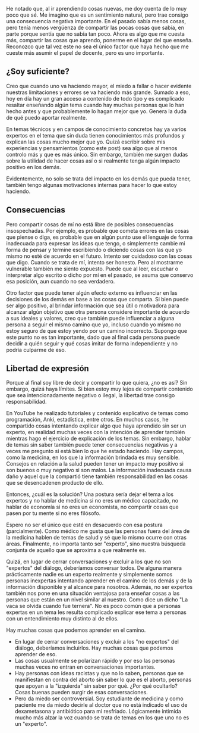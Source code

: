 

He notado que, al ir aprendiendo cosas nuevas, me doy cuenta de lo muy poco que sé. Me imagino que es un sentimiento natural, pero trae consigo una consecuencia negativa importante. En el pasado sabía menos cosas, pero tenía menos vergüenza de compartir las pocas cosas que sabía, en parte porque sentía que no sabía tan poco. Ahora es algo que me cuesta más, compartir las cosas que aprendo, ponerme en el lugar del que enseña. Reconozco que tal vez este no sea el único factor que haya hecho que me cueste más asumir el papel de docente, pero es uno importante.

## ¿Soy suficiente? 

Creo que cuando uno va haciendo mayor, el miedo a fallar o hacer evidente nuestras limitaciones y errores se va haciendo más grande. Sumado a eso, hoy en día hay un gran acceso a contenido de todo tipo y es complicado resaltar enseñando algún tema cuando hay muchas personas que lo han hecho antes y que probablemente lo hagan mejor que yo. Genera la duda de qué puedo aportar realmente.

En temas técnicos y en campos de conocimiento concretos hay ya varios expertos en el tema que sin duda tienen conocimientos más profundos y explican las cosas mucho mejor que yo. Quizá escribir sobre mis experiencias y pensamientos (como este post) sea algo que al menos controlo más y que es más único. Sin embargo, también me surgen dudas sobre la utilidad de hacer cosas así o si realmente tenga algún impacto positivo en los demás.

Evidentemente, no solo se trata del impacto en los demás que pueda tener, también tengo algunas motivaciones internas para hacer lo que estoy haciendo.

## Consecuencias

 Pero compartir cosas de mí no está libre de posibles consecuencias insospechadas. Por ejemplo, es probable que cometa errores en las cosas que piense o diga, es probable que en algún punto use el lenguaje de forma inadecuada para expresar las ideas que tengo, o simplemente cambie mi forma de pensar y termine escribiendo o diciendo cosas con las que yo mismo no esté de acuerdo en el futuro. Intento ser cuidadoso con las cosas que digo. Cuando se trata de mí, intento ser honesto. Pero al mostrarme vulnerable también me siento expuesto. Puede que al leer, escuchar o interpretar algo escrito o dicho por mí en el pasado, se asuma que conservo esa posición, aun cuando no sea verdadero.

Otro factor que puede tener algún efecto externo es influenciar en las decisiones de los demás en base a las cosas que comparta. Si bien puede ser algo positivo, al brindar información que sea útil o motivadora para alcanzar algún objetivo que otra persona considere importante de acuerdo a sus ideales y valores, creo que también puede influenciar a alguna persona a seguir el mismo camino que yo, incluso cuando yo mismo no estoy seguro de que estoy yendo por un camino incorrecto. Supongo que este punto no es tan importante, dado que al final cada persona puede decidir a quién seguir y qué cosas imitar de forma independiente y no podría culparme de eso.

## Libertad de expresión

Porque al final soy libre de decir y compartir lo que quiera, ¿no es así? Sin embargo, quizá haya límites. Si bien estoy muy lejos de compartir contenido que sea intencionadamente negativo o ilegal, la libertad trae consigo responsabilidad.

En YouTube he realizado tutoriales y contenido explicativo de temas como programación, Anki, estadística, entre otros. En muchos casos, he compartido cosas intentando explicar algo que haya aprendido sin ser un experto, en realidad muchas veces con la intención de aprender también mientras hago el ejercicio de explicación de los temas. Sin embargo, hablar de temas sin saber también puede tener consecuencias negativas y a veces me pregunto si está bien lo que he estado haciendo. Hay campos, como la medicina, en los que la información brindada es muy sensible. Consejos en relación a la salud pueden tener un impacto muy positivo si son buenos o muy negativo si son malos. La información inadecuada causa daño y aquel que la compartió tiene también responsabilidad en las cosas que se desencadenen producto de ello.

Entonces, ¿cuál es la solución? Una postura sería dejar el tema a los expertos y no hablar de medicina si no eres un médico capacitado, no hablar de economía si no eres un economista, no compartir cosas que pasen por tu mente si no eres filósofo.

Espero no ser el único que esté en desacuerdo con esa postura (parcialmente). Como médico me gusta que las personas fuera del área de la medicina hablen de temas de salud y sé que lo mismo ocurre con otras áreas. Finalmente, no importa tanto ser "experto", sino nuestra búsqueda conjunta de aquello que se aproxima a que realmente es.

Quizá, en lugar de cerrar conversaciones y excluir a los que no son "expertos" del diálogo, deberíamos conversar todos. De alguna manera prácticamente nadie es un experto realmente y simplemente somos personas inexpertas intentando aprender en el camino de los demás y de la información disponible y al alcance para nosotros. Además, no ser expertos también nos pone en una situación ventajosa para enseñar cosas a las personas que están en un nivel similar al nuestro. Como dice un dicho "La vaca se olvida cuando fue ternera". No es poco común que a personas expertas en un tema les resulta complicado explicar ese tema a personas con un entendimiento muy distinto al de ellos.


Hay muchas cosas que podemos aprender en el camino. 


- En lugar de cerrar conversaciones y excluir a los "no expertos" del diálogo, deberíamos incluirlos. Hay muchas cosas que podemos aprender de eso. 
- Las cosas usualmente se polarizan rápido y por eso las personas muchas veces no entran en conversaciones importantes. 
- Hay personas con ideas racistas y que no lo saben, personas que se manifiestan en contra del aborto sin saber lo que es el aborto, personas que apoyan a la "izquierda" sin saber por qué. ¿Por qué ocultarlo? Cosas buenas pueden surgir de esas conversaciones. 
- Pero da miedo ser controversial. Soy estudiante de medicina y como paciente me da miedo decirle al doctor que no está indicado el uso de dexametasona y antibiótico para mi resfriado. Lógicamente intimida mucho más alzar la voz cuando se trata de temas en los que uno no es un "experto".